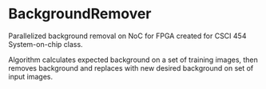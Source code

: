 # BackgroundRemover

Parallelized background removal on NoC for FPGA created for CSCI 454 System-on-chip class.

Algorithm calculates expected background on a set of training images, then removes background and replaces with new desired background on set of input images.